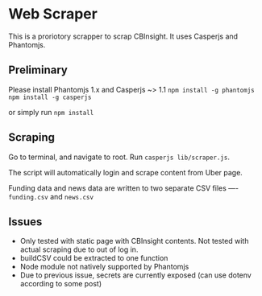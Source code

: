 # Web Scraper
This is a proriotory scrapper to scrap CBInsight. It uses Casperjs and Phantomjs.

## Preliminary
Please install Phantomjs 1.x and Casperjs ~> 1.1
`npm install -g phantomjs`
`npm install -g casperjs`

or simply run `npm install`

## Scraping
Go to terminal, and navigate to root. Run `casperjs lib/scraper.js`.

The script will automatically login and scrape content from Uber page.

Funding data and news data are written to two separate CSV files —- `funding.csv` and `news.csv`

## Issues
- Only tested with static page with CBInsight contents. Not tested with actual scraping due to
out of log in.
- buildCSV could be extracted to one function
- Node module not natively supported by Phantomjs
- Due to previous issue, secrets are currently exposed (can use dotenv according to some post)
